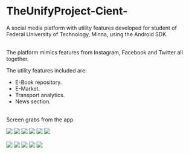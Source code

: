 # TheUnifyProject-Cient-
 A social media platform with utility features developed for student of Federal University of Technology, Minna, using the Android SDK.<br><br>

 The platform mimics features from Instagram, Facebook and Twitter all together.<br> 

 The utility features included are:<br>
 * E-Book repository.<br>
 * E-Market.<br>
 * Transport analytics.<br>
 * News section.<br><br>

Screen grabs from the app.<br>
<div align="justify">

 <img src="/screen grabs/device-2016-02-24-151209.png">
 <img src="/screen grabs/device-2016-02-21-192659.png">
 <img src="/screen grabs/device-2016-02-20-202043.png">
 <img src="/screen grabs/device-2016-02-12-110550.png">
 <img src="/screen grabs/device-2016-02-21-213741.png">
 <img src="/screen grabs/device-2016-02-24-150654.png"><br><br>
 <img src="/screen grabs/device-2016-02-21-193225.png">
 <img src="/screen grabs/device-2016-02-12-110247.png">
 <img src="/screen grabs/device-2016-02-21-215718.png">
 <img src="/screen grabs/device-2016-02-12-110157.png">
 <img src="/screen grabs/device-2016-02-12-110122.png">

 </div>
